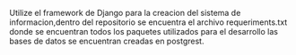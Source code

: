 Utilize el framework de Django para la creacion del sistema de informacion,dentro del repositorio se encuentra el archivo requeriments.txt donde se encuentran todos los paquetes utilizados para el desarrollo las bases de datos se encuentran creadas en postgrest.
